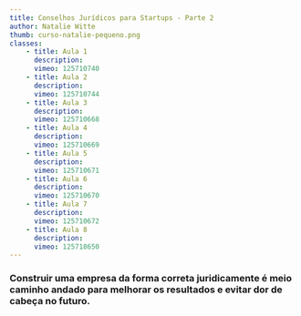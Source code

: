 ```yaml
---
title: Conselhos Jurídicos para Startups - Parte 2
author: Natalie Witte
thumb: curso-natalie-pequeno.png
classes:
    - title: Aula 1
      description: 
      vimeo: 125710740
    - title: Aula 2
      description: 
      vimeo: 125710744
    - title: Aula 3
      description: 
      vimeo: 125710668
    - title: Aula 4
      description: 
      vimeo: 125710669
    - title: Aula 5
      description: 
      vimeo: 125710671
    - title: Aula 6
      description: 
      vimeo: 125710670
    - title: Aula 7
      description: 
      vimeo: 125710672
    - title: Aula 8
      description: 
      vimeo: 125718650
---
```

<h3>Construir uma empresa da forma correta juridicamente é meio caminho andado para melhorar os resultados e evitar dor de cabeça no futuro.</h3>
